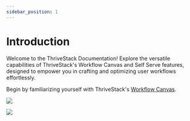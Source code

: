 ```yaml
---
sidebar_position: 1
---
```


# Introduction

Welcome to the ThriveStack Documentation! Explore the versatile capabilities of ThriveStack's Workflow Canvas and Self Serve features, designed to empower you in crafting and optimizing user workflows effortlessly.

Begin by familiarizing yourself with ThriveStack's [Workflow Canvas](https://thrivestack-ai.github.io/docs/getting-started/build/workflow-canvas).

![](/img/docs/image.png)

![](/img/docs/build-analyze.png)
